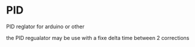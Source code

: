# PID
PID reglator for arduino or other

the PID regualator may be use with a fixe delta time between 2 corrections
